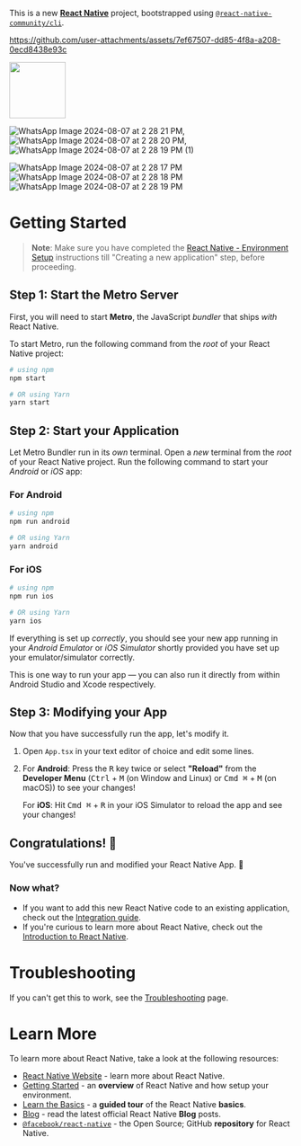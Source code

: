 This is a new [**React Native**](https://reactnative.dev) project, bootstrapped using [`@react-native-community/cli`](https://github.com/react-native-community/cli).


https://github.com/user-attachments/assets/7ef67507-dd85-4f8a-a208-0ecd8438e93c 

<a href="https://github.com/user-attachments/assets/5d24d2fb-3141-4db0-954a-80f2d1d7725b" target="blank"><img align="center" src="URL_TO_YOUR_IMAGE" height="100" /></a>

![WhatsApp Image 2024-08-07 at 2 28 21 PM](),
![WhatsApp Image 2024-08-07 at 2 28 20 PM](https://github.com/user-attachments/assets/cb87d143-a407-4508-8060-8eaad7dd9e28),
![WhatsApp Image 2024-08-07 at 2 28 19 PM (1)](https://github.com/user-attachments/assets/66837615-417b-4bdb-99b3-8390e1202d9b)

![WhatsApp Image 2024-08-07 at 2 28 17 PM](https://github.com/user-attachments/assets/06bf6d4f-ccc6-44ff-b587-8e281dd9fa22)  
![WhatsApp Image 2024-08-07 at 2 28 18 PM](https://github.com/user-attachments/assets/6864fdfe-aee5-4918-aa54-6bce9d578aae )
![WhatsApp Image 2024-08-07 at 2 28 19 PM](https://github.com/user-attachments/assets/af54b2d0-32ba-41d5-879f-43226fc5b7d0)

# Getting Started

>**Note**: Make sure you have completed the [React Native - Environment Setup](https://reactnative.dev/docs/environment-setup) instructions till "Creating a new application" step, before proceeding.

## Step 1: Start the Metro Server

First, you will need to start **Metro**, the JavaScript _bundler_ that ships _with_ React Native.

To start Metro, run the following command from the _root_ of your React Native project:

```bash
# using npm
npm start

# OR using Yarn
yarn start
```

## Step 2: Start your Application

Let Metro Bundler run in its _own_ terminal. Open a _new_ terminal from the _root_ of your React Native project. Run the following command to start your _Android_ or _iOS_ app:

### For Android

```bash
# using npm
npm run android

# OR using Yarn
yarn android
```

### For iOS

```bash
# using npm
npm run ios

# OR using Yarn
yarn ios
```

If everything is set up _correctly_, you should see your new app running in your _Android Emulator_ or _iOS Simulator_ shortly provided you have set up your emulator/simulator correctly.

This is one way to run your app — you can also run it directly from within Android Studio and Xcode respectively.

## Step 3: Modifying your App

Now that you have successfully run the app, let's modify it.

1. Open `App.tsx` in your text editor of choice and edit some lines.
2. For **Android**: Press the <kbd>R</kbd> key twice or select **"Reload"** from the **Developer Menu** (<kbd>Ctrl</kbd> + <kbd>M</kbd> (on Window and Linux) or <kbd>Cmd ⌘</kbd> + <kbd>M</kbd> (on macOS)) to see your changes!

   For **iOS**: Hit <kbd>Cmd ⌘</kbd> + <kbd>R</kbd> in your iOS Simulator to reload the app and see your changes!

## Congratulations! :tada:

You've successfully run and modified your React Native App. :partying_face:

### Now what?

- If you want to add this new React Native code to an existing application, check out the [Integration guide](https://reactnative.dev/docs/integration-with-existing-apps).
- If you're curious to learn more about React Native, check out the [Introduction to React Native](https://reactnative.dev/docs/getting-started).

# Troubleshooting

If you can't get this to work, see the [Troubleshooting](https://reactnative.dev/docs/troubleshooting) page.

# Learn More

To learn more about React Native, take a look at the following resources:

- [React Native Website](https://reactnative.dev) - learn more about React Native.
- [Getting Started](https://reactnative.dev/docs/environment-setup) - an **overview** of React Native and how setup your environment.
- [Learn the Basics](https://reactnative.dev/docs/getting-started) - a **guided tour** of the React Native **basics**.
- [Blog](https://reactnative.dev/blog) - read the latest official React Native **Blog** posts.
- [`@facebook/react-native`](https://github.com/facebook/react-native) - the Open Source; GitHub **repository** for React Native.
